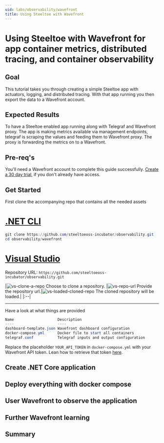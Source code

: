```yaml
---
uid: labs/observability/wavefront
title: Using Steeltoe with Wavefront
---
```


[vs-clone-a-repo]: ~/labs/images/vs-clone-a-repo.png "Clone a repository"
[vs-loaded-cloned-repo]: ~/labs/images/vs-loaded-cloned-repo.png "Provide repository URL"
[vs-repo-url]: ~/labs/images/vs-repo-url.png "Loaded cloned repository"

# Using Steeltoe with Wavefront for app container metrics, distributed tracing, and container observability

## Goal

This tutorial takes you through creating a simple Steeltoe app with actuators, logging, and distributed tracing. With that app running you then export the data to a Wavefront account.

## Expected Results

To have a Steeltoe enabled app running along with Telegraf and Wavefront proxy. The app is making metrics available via management endpoints, telegraf is scraping the values and feeding them to Wavefront proxy. The proxy is forwarding the metrics on to a Wavefront.

## Pre-req's

You'll need a Wavefront account to complete this guide successfully. [Create a 30 day trial](https://www.wavefront.com/sign-up/), if you don't already have access.

## Get Started

First clone the accompanying repo that contains all the needed assets

# [.NET CLI](#tab/powershell)

```powershell
git clone https://github.com/steeltoeoss-incubator/observability.git
cd observability/wavefront
```

# [Visual Studio](#tab/visual-studio)

Repository URL: `https://github.com/steeltoeoss-incubator/observability.git`

|![vs-clone-a-repo] Choose to clone a repository. |![vs-repo-url] Provide the repository url.|![vs-loaded-cloned-repo] The cloned repository will be loaded.|
|:--|

***

Have a look at what things are provided

```powershell
Name                    Description
----                    ----
dashboard-template.json Wavefront dashboard configuration
docker-compose.yml      Docker file to start all containers
telegraf.conf           Telegraf inputs and output configuration
```

Replace the placeholder `YOUR_API_TOKEN` in `docker-compose.yml` with your Wavefront API token. Lean how to retrieve that token [here](https://docs.wavefront.com/users_account_managing.html).

## Create .NET Core application

## Deploy everything with docker compose

## User Wavefront to observe the application

## Further Wavefront learning

## Summary
